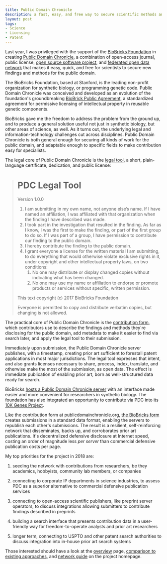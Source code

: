 ```yaml
---
title: Public Domain Chronicle
description: a fast, easy, and free way to secure scientific methods and findings for the public domain
layout: post
tags:
- Science
- Licensing
- Patent
---
```


Last year, I was privileged with the support of the [BioBricks Foundation](https://biobricks.org) in creating [Public Domain Chronicle](https://publicdomainchronicle.org), a combination of open-access journal, public license, [open source software project](https://github.com/publicdomainchronicle), and [federated open data network](https://publicdomainchronicle.org/network) that makes it easy, quick, and free for scientists to secure new findings and methods for the public domain.

The BioBricks Foundation, based at Stanford, is the leading non-profit organization for synthetic biology, or programming genetic code.  Public Domain Chronicle was conceived and developed as an evolution of the foundation's groundbreaking [BioBrick Public Agreement](https://biobricks.org/bpa/), a standardized agreement for permissive licensing of intellectual property in reusable genetic components.

BioBricks gave me the freedom to address the problem from the ground up, and to produce a general solution useful not just in synthetic biology, but other areas of science, as well.  As it turns out, the underlying legal and information-technology challenges cut across disciplines.  Public Domain Chronicle is both general enough for securing all kinds of work for the public domain, and adaptable enough to specific fields to make contribution easy for specialists.

The legal core of Public Domain Chronicle is the [legal tool](https://publicdomainchronicle.org/server/legal-tool), a short, plain-language certificate, dedication, and public license:

> # PDC Legal Tool
>
> Version 1.0.0
>
> 1.  I am submitting in my own name, not anyone else’s name. If I have named an affiliation, I was affiliated with that organization when the finding I have described was made.
> 2.  I took part in the investigation that resulted in the finding. As far as I know, I was the first to make the finding, or part of the first group to do so. If I was part of a group, I have permission to contribute our finding to the public domain.
> 3.  I hereby contribute the finding to the public domain.
> 4.  I grant everyone a license for the written material I am submitting, to do everything that would otherwise violate exclusive rights in it, under copyright and other intellectual property laws, on two conditions:
>     1.  No one may distribute or display changed copies without indicating what has been changed.
>     2.  No one may use my name or affiliation to endorse or promote products or services without specific, written permission.
>
> This text copyright (c) 2017 BioBricks Foundation
>
> Everyone is permitted to copy and distribute verbatim copies, but changing is not allowed.

The practical core of Public Domain Chronicle is the [contribution form](https://publicdomainchronicle.org/server/publish), which contributors use to describe the findings and methods they're disclosing for the public domain, add metadata to make it easier to find via search later, and apply the legal tool to their submission.

Immediately upon submission, the Public Domain Chronicle server publishes, with a timestamp, creating prior art sufficient to forestall patent applications in most major jurisdictions.  The legal tool expresses that intent, and also grants licenses necessary to share, process, index, translate, and otherwise make the most of the submission, as open data.  The effect is immediate publication of enabling prior art, born as well-structured data ready for search.

BioBricks [hosts a Public Domain Chronicle server](https://pdc.biobricks.org/publish) with an interface made easier and more convenient for researchers in synthetic biology.  The foundation has also integrated an opportunity to contribute via PDC into its [10K Genes Project](https://biobricks.org/10k-genes/).

Like the contribution form at publicdomainchronicle.org, [the BioBricks form](https://pdc.biobricks.org/publish) creates submissions in a standard data format, enabling the servers to republish each other's submissions.  The result is a resilient, self-reinforcing network that disseminates, backs up, and corroborates prior art publications.  It's decentralized defensive disclosure at Internet speed, costing an order of magnitude less _per server_ than commercial defensive publication costs per page.

My top priorities for the project in 2018 are:

1.  seeding the network with contributions from researchers, be they academics, hobbyists, community lab members, or companies

2.  connecting to corporate IP departments in science industries, to assess PDC as a superior alternative to commercial defensive publication services

3.  connecting to open-access scientific publishers, like preprint server operators, to discuss integrations allowing submitters to contribute findings described in preprints

4.  building a search interface that presents contribution data in a user-friendly way for freedom-to-operate analysts and prior art researchers

5.  longer term, connecting to USPTO and other patent search authorities to discuss integration into in-house prior art search systems

Those interested should have a look at the [overview](https://publicdomainchronicle.org/overview) page, [comparison to existing approaches](https://publicdomainchronicle.org/compare), and [network guide](https://publicdomainchronicle.org/network) on the project homepage.
